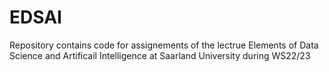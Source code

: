 # EDSAI
Repository contains code for assignements of the lectrue Elements of Data Science and Artificail Intelligence at Saarland University during WS22/23
